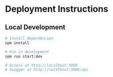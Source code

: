 # Deployment Instructions

## Local Development
```bash
# Install dependencies
npm install

# Run in development
npm run start:dev

# Access at http://localhost:3000
# Swagger at http://localhost:3000/api